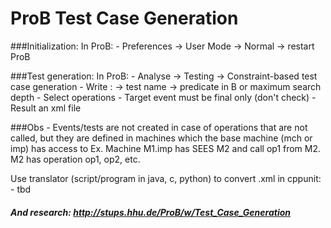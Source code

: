 # ProB Test Case Generation

###Initialization:
In ProB:
	- Preferences -> User Mode -> Normal -> restart ProB
	
###Test generation:
In ProB:
	- Analyse -> Testing -> Constraint-based test case generation
	- Write : -> test name
			  -> predicate in B or maximum search depth
	- Select operations
	- Target event must be final only (don't check)
	- Result an xml file
	
###Obs
	- Events/tests are not created in case of operations that are not called, but they are defined in machines which the base machine (mch or imp) has access to
	Ex. Machine M1.imp has SEES M2 and call op1 from M2. M2 has operation op1, op2, etc.
	
Use translator (script/program in java, c, python) to convert .xml in cppunit:
	- tbd
	
##### And research: http://stups.hhu.de/ProB/w/Test_Case_Generation
